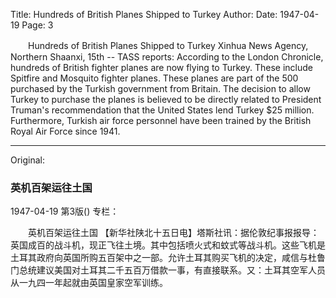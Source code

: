 Title: Hundreds of British Planes Shipped to Turkey
Author:
Date: 1947-04-19
Page: 3

　　Hundreds of British Planes Shipped to Turkey
    Xinhua News Agency, Northern Shaanxi, 15th -- TASS reports: According to the London Chronicle, hundreds of British fighter planes are now flying to Turkey. These include Spitfire and Mosquito fighter planes. These planes are part of the 500 purchased by the Turkish government from Britain. The decision to allow Turkey to purchase the planes is believed to be directly related to President Truman's recommendation that the United States lend Turkey $25 million. Furthermore, Turkish air force personnel have been trained by the British Royal Air Force since 1941.



<hr /> 

Original: 


### 英机百架运往土国

1947-04-19
第3版()
专栏：

　　英机百架运往土国
    【新华社陕北十五日电】塔斯社讯：据伦敦纪事报报导：英国成百的战斗机，现正飞往土境。其中包括喷火式和蚊式等战斗机。这些飞机是土耳其政府向英国所购五百架中之一部。允许土耳其购买飞机的决定，咸信与杜鲁门总统建议美国对土耳其二千五百万借款一事，有直接联系。又：土耳其空军人员从一九四一年起就由英国皇家空军训练。
